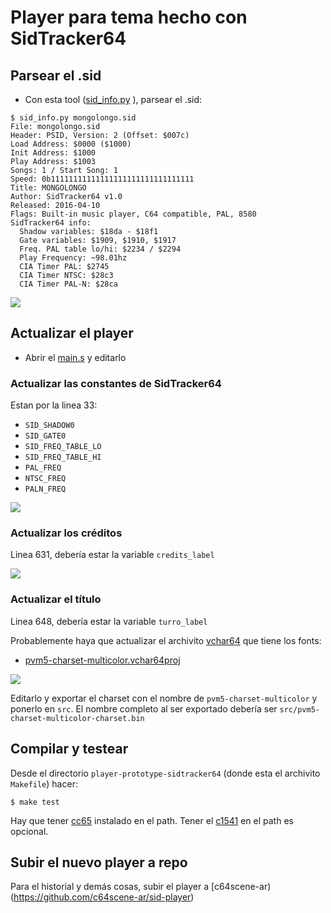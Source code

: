 # Player para tema hecho con SidTracker64

## Parsear el .sid

* Con esta tool ([sid_info.py](https://github.com/ricardoquesada/c64-misc/blob/master/tools/sid_info.py) ), parsear el .sid:

```
$ sid_info.py mongolongo.sid
File: mongolongo.sid
Header: PSID, Version: 2 (Offset: $007c)
Load Address: $0000 ($1000)
Init Address: $1000
Play Address: $1003
Songs: 1 / Start Song: 1
Speed: 0b11111111111111111111111111111111
Title: MONGOLONGO
Author: SidTracker64 v1.0
Released: 2016-04-10
Flags: Built-in music player, C64 compatible, PAL, 8580
SidTracker64 info:
  Shadow variables: $18da - $18f1
  Gate variables: $1909, $1910, $1917
  Freq. PAL table lo/hi: $2234 / $2294
  Play Frequency: ~98.01hz
  CIA Timer PAL: $2745
  CIA Timer NTSC: $28c3
  CIA Timer PAL-N: $28ca
```

![](https://lh3.googleusercontent.com/-FW27-CTV2n0/V0w2K10HCjI/AAAAAAABeJY/lbE9HXjOHIQIJGTgBHYsCMbMKBuS7rYJwCCo/s640/Screen%2BShot%2B2016-05-30%2Bat%2B9.35.19%2BAM.png)

## Actualizar el player

* Abrir el [main.s](src/main.s) y editarlo

### Actualizar las constantes de SidTracker64

Estan por la linea 33:

* `SID_SHADOW0`
* `SID_GATE0`
* `SID_FREQ_TABLE_LO`
* `SID_FREQ_TABLE_HI`
* `PAL_FREQ`
* `NTSC_FREQ`
* `PALN_FREQ`

![](https://lh3.googleusercontent.com/-uBnxrPf4FOY/V0w2Lh4OH1I/AAAAAAABeJw/xZUzkLeW9T4IIkRxf23BxTUIpolpKmOYQCCo/s640/Screen%2BShot%2B2016-05-30%2Bat%2B9.39.49%2BAM.png)


### Actualizar los créditos

Linea 631, debería estar la variable `credits_label`

![](https://lh3.googleusercontent.com/-pbAigkANIv0/V0w2LcVcR6I/AAAAAAABeJk/QtuuSWT4T9o80MSvdTuPHFm3v2lCCDXdACCo/s640/Screen%2BShot%2B2016-05-30%2Bat%2B9.36.53%2BAM.png)

### Actualizar el título

Linea 648, debería estar la variable `turro_label`

Probablemente haya que actualizar el archivito [vchar64](https://github.com/ricardoquesada/vchar64) que tiene los fonts:

* [pvm5-charset-multicolor.vchar64proj](external_res/pvm5-charset-multicolor.vchar64proj)

![](https://lh3.googleusercontent.com/-aAAK1VWePBE/V0w2K4cWt1I/AAAAAAABeJc/M6PV5QmIX8okhXkTK03o0h00leUnwcncQCCo/s640/Screen%2BShot%2B2016-05-30%2Bat%2B9.36.05%2BAM.png)

Editarlo y exportar el charset con el nombre de `pvm5-charset-multicolor` y ponerlo en `src`.
El nombre completo al ser exportado debería ser `src/pvm5-charset-multicolor-charset.bin`

## Compilar y testear

Desde el directorio `player-prototype-sidtracker64` (donde esta el archivito `Makefile`) hacer:

```
$ make test
```

Hay que tener [cc65](http://cc65.github.io/cc65/) instalado en el path. Tener el [c1541](http://vice-emu.sourceforge.net/) en el path es opcional.

## Subir el nuevo player a repo

Para el historial y demás cosas, subir el player a [c64scene-ar)(https://github.com/c64scene-ar/sid-player)

